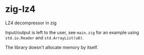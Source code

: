 # zig-lz4
LZ4 decompressor in zig

Input/output is left to the user, see `main.zig` for an example using `std.io.Reader` and `std.ArrayList(u8)`.

The library doesn't allocate memory by itself.
